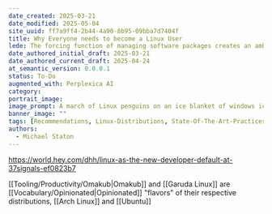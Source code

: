 ```yaml
---
date_created: 2025-03-21
date_modified: 2025-05-04
site_uuid: ff7a9ff4-2b44-4a90-8b95-09bba7d7404f
title: Why Everyone needs to become a Linux User
lede: The forcing function of managing software packages creates an ambient awareness that can't be underestimated.
date_authored_initial_draft: 2025-03-21
date_authored_current_draft: 2025-04-24
at_semantic_version: 0.0.0.1
status: To-Do
augmented_with: Perplexica AI
category: 
portrait_image: 
image_prompt: A march of Linux penguins on an ice blanket of windows icons.
banner_image: ""
tags: [Recommendations, Linux-Distributions, State-Of-The-Art-Practices]
authors:
  - Michael Staton
---
```


https://world.hey.com/dhh/linux-as-the-new-developer-default-at-37signals-ef0823b7

[[Tooling/Productivity/Omakub|Omakub]] and [[Garuda Linux]] are [[Vocabulary/Opinionated|Opinionated]] "flavors" of their respective distributions, [[Arch Linux]] and [[Ubuntu]]
